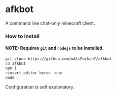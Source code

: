 # afkbot

A command line chat-only minecraft client.

### How to install

#### NOTE: Requires `git` and `nodejs` to be installed.

```sh
git clone https://github.com/uAliFurkanY/afkbot
cd afkbot
npm i
<insert editor here> .env
node .
```

Configuration is self explanatory.
